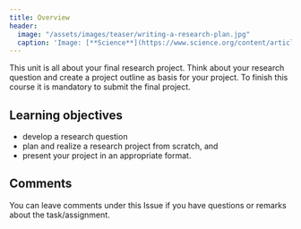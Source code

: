 ```yaml
---
title: Overview
header:
  image: "/assets/images/teaser/writing-a-research-plan.jpg"
  caption: 'Image: [**Science**](https://www.science.org/content/article/writing-research-plan)'
---
```


This unit is all about your final research project. Think about your research question and create a project outline as basis for your project.
To finish this course it is mandatory to submit the final project.

<!--more-->

## Learning objectives

* develop a research question
* plan and realize a research project from scratch, and
* present your project in an appropriate format.

## Comments

You can leave comments under this Issue if you have questions or remarks about the task/assignment. 

<script src="https://utteranc.es/client.js"
        repo="GeoMOER/moer-mpg-upscaling"
        issue-term="moer-mpg-upscaling-unit04-Lidar"
        theme="github-light"
        crossorigin="anonymous"
        async>
</script>